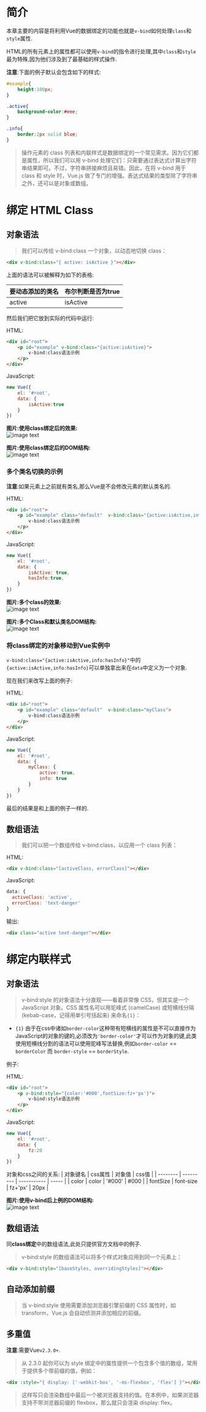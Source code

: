 # 简介

本章主要的内容是将利用Vue的数据绑定的功能也就是`v-bind`如何处理`class`和`style`属性.

HTML的所有元素上的属性都可以使用`v-bind`的指令进行处理,其中`class`和`style`最为特殊,因为他们涉及到了最基础的样式操作.

**注意**:下面的例子默认会包含如下的样式:
```css
#example{
    height:100px;
}

.active{
    background-color:#eee;
}

.info{
    border:2px solid blue;
}
```

> 操作元素的 class 列表和内联样式是数据绑定的一个常见需求。因为它们都是属性，所以我们可以用 v-bind 处理它们：只需要通过表达式计算出字符串结果即可。不过，字符串拼接麻烦且易错。因此，在将 v-bind 用于 class 和 style 时，Vue.js 做了专门的增强。表达式结果的类型除了字符串之外，还可以是对象或数组。

# 绑定 HTML Class

## 对象语法 

> 我们可以传给 v-bind:class 一个对象，以动态地切换 class：
```html
<div v-bind:class="{ active: isActive }"></div>
```

上面的语法可以被解释为如下的表格:

| 要动态添加的类名   | 布尔判断是否为true |
| ------------------ | ------------------ |
| active             | isActive           |

然后我们把它放到实际的代码中运行:

HTML:
```html
<div id="root">
    <p id="example" v-bind:class="{active:isActive}">
        v-bind:class语法示例
    </p>
</div>
```
JavaScript:
```javascript
new Vue({
    el: '#root',
    data: {
        isActive:true
    }
})
```

__图片:使用class绑定后的效果:__  
![image text](Assets/chapter-5-class绑定.jpg)

__图片:使用class绑定后的DOM结构:__  
![image text](Assets/chapter-5-class绑定DOM.jpg)


### 多个类名切换的示例

**注意**:如果元素上之前就有类名,那么Vue是不会修改元素的默认类名的.

HTML:
```html
<div id="root">
    <p id="example" class="default"  v-bind:class="{active:isActive,info:hasInfo}">
        v-bind:class语法示例
    </p>
</div>
```
JavaScript:
```javascript
new Vue({
    el: '#root',
    data: {
        isActive: true,
        hasInfo:true,
    }
})
```

__图片:多个class的效果:__  
![image text](Assets/chapter-5-多class.jpg)

__图片:多个Class和默认类名DOM结构:__  
![image text](Assets/chapter-5-多classDOM.jpg)


### 将class绑定的对象移动到Vue实例中

`v-bind:class="{active:isActive,info:hasInfo}"`中的`{active:isActive,info:hasInfo}`可以单独拿出来在`data`中定义为一个对象.

现在我们来改写上面的例子:

HTML:
```html
<div id="root">
    <p id="example" class="default"  v-bind:class="myClass">
        v-bind:class语法示例
    </p>
</div>
```
JavaScript:
```javascript
new Vue({
    el: '#root',
    data: {
        myClass: {
            active: true,
            info: true
        }
    }
})
```

最后的结果是和上面的例子一样的.

## 数组语法

> 我们可以把一个数组传给 v-bind:class，以应用一个 class 列表：

HTML:
```html
<div v-bind:class="[activeClass, errorClass]"></div>
```
JavaScript:
```javascript
data: {
  activeClass: 'active',
  errorClass: 'text-danger'
}
```
输出:
```html
<div class="active text-danger"></div>
```

# 绑定内联样式

## 对象语法

> v-bind:style 的对象语法十分直观——看着非常像 CSS，但其实是一个 JavaScript 对象。CSS 属性名可以用驼峰式 (camelCase) 或短横线分隔 (kebab-case，记得用单引号括起来) 来命名`{1}`：

 - `{1}` 由于在css中诸如`border-color`这种带有短横线的属性是不可以直接作为JavaScript的对象的键的,必须改为`'border-color'`才可以作为对象的键,此类使用短横线分割的语法可以使用驼峰写法替换,例如`border-color` == `borderColor` 而 `border-style` == `borderStyle`.

例子:

HTML:
```html
<div id="root">
    <p v-bind:style="{color:'#000',fontSize:fz+'px'}">
        v-bind:style语法示例
    </p>
</div>
```
JavaScript:
```javascript
new Vue({
    el: '#root',
    data: {
        fz:20
    }
})
```

对象和css之间的关系:
| 对象键名 | css属性   | 对象值      | css值 |
| -------- | --------- | ----------- | ----- |
| color    | color     | '#000'      | #000  |
| fontSize | font-size | fz+'px'     | 20px  |

__图片:使用v-bind后上例的DOM结构:__  
![image text](Assets/chapter-5-styleDOM.jpg)

## 数组语法

同**class绑定**中的数组语法,此处只提供官方文档中的例子.

> v-bind:style 的数组语法可以将多个样式对象应用到同一个元素上：

```html
<div v-bind:style="[baseStyles, overridingStyles]"></div>
``` 

## 自动添加前缀

> 当 v-bind:style 使用需要添加浏览器引擎前缀的 CSS 属性时，如 transform，Vue.js 会自动侦测并添加相应的前缀。

## 多重值

**注意**:需要Vue`v2.3.0+`.

> 从 2.3.0 起你可以为 style 绑定中的属性提供一个包含多个值的数组，常用于提供多个带前缀的值，例如：

```html
<div :style="{ display: ['-webkit-box', '-ms-flexbox', 'flex'] }"></div>
```

> 这样写只会渲染数组中最后一个被浏览器支持的值。在本例中，如果浏览器支持不带浏览器前缀的 flexbox，那么就只会渲染 display: flex。

